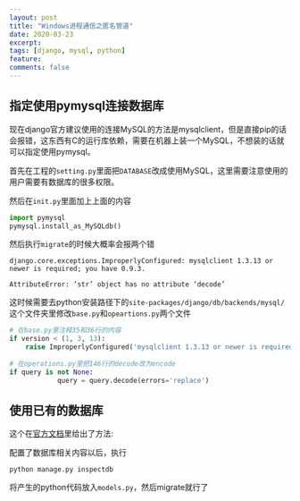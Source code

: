 ```yaml
---
layout: post
title: "Windows进程通信之匿名管道"
date: 2020-03-23
excerpt: 
tags: [django, mysql, python]
feature: 
comments: false
---
```


## 指定使用pymysql连接数据库

现在django官方建议使用的连接MySQL的方法是mysqlclient，但是直接pip的话会报错，这东西有C的运行库依赖，需要在机器上装一个MySQL，不想装的话就可以指定使用pymysql。

首先在工程的`setting.py`里面把`DATABASE`改成使用MySQL，这里需要注意使用的用户需要有数据库的很多权限。

然后在`init.py`里面加上上面的内容

```python
import pymysql
pymysql.install_as_MySQLdb()
```

然后执行`migrate`的时候大概率会报两个错

```shell
django.core.exceptions.ImproperlyConfigured: mysqlclient 1.3.13 or newer is required; you have 0.9.3.

AttributeError: ‘str’ object has no attribute ‘decode’
```

这时候需要去python安装路径下的`site-packages/django/db/backends/mysql/`这个文件夹里修改`base.py`和`opeartions.py`两个文件

```python
# 在base.py里注释35和36行的内容
if version < (1, 3, 13):
    raise ImproperlyConfigured('mysqlclient 1.3.13 or newer is required; you have %s.' % Database.__version__)
    
# 在operations.py里把146行的decode改为encode
if query is not None:
            query = query.decode(errors='replace')
```

## 使用已有的数据库

这个在[官方文档](https://docs.djangoproject.com/zh-hans/3.0/howto/legacy-databases/)里给出了方法:

配置了数据库相关内容以后，执行

```shell
python manage.py inspectdb
```

将产生的python代码放入`models.py`，然后migrate就行了